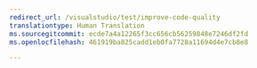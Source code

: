 ```yaml
---
redirect_url: /visualstudio/test/improve-code-quality
translationtype: Human Translation
ms.sourcegitcommit: ecde7a4a12265f3cc656cb56259848e7246df2fd
ms.openlocfilehash: 461919ba825cadd1eb0fa7728a11694d4e7cb8e8

---
```



<!--HONumber=Feb17_HO4-->



